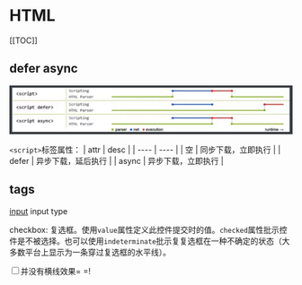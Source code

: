 # HTML

[[TOC]]

## defer async

![defer-async](./images/defer-async.png)

`<script>`标签属性：
| attr | desc |
| ---- | ---- |
| 空 | 同步下载，立即执行 |
| defer | 异步下载，延后执行 |
| async | 异步下载，立即执行 |

## tags

[input](https://developer.mozilla.org/zh-CN/docs/Web/HTML/Element/Input)
input type

checkbox: 复选框。使用`value`属性定义此控件提交时的值。`checked`属性批示控件是不被选择。也可以使用`indeterminate`批示复复选框在一种不确定的状态（大多数平台上显示为一条穿过复选框的水平线）。

<input type="checkbox" indeterminate>并没有横线效果= =!
